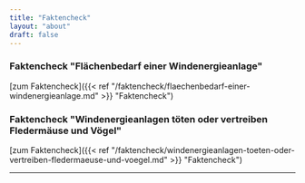 ```yaml
---
title: "Faktencheck"
layout: "about"
draft: false 
---
```



### Faktencheck "Flächenbedarf einer Windenergieanlage"

[zum Faktencheck]({{< ref "/faktencheck/flaechenbedarf-einer-windenergieanlage.md" >}} "Faktencheck")


### Faktencheck "Windenergieanlagen töten oder vertreiben Fledermäuse und Vögel"

[zum Faktencheck]({{< ref "/faktencheck/windenergieanlagen-toeten-oder-vertreiben-fledermaeuse-und-voegel.md" >}} "Faktencheck")

<hr>




